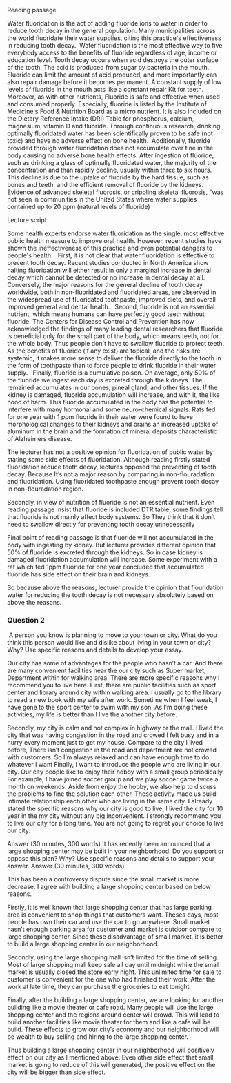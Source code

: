 Reading passage

Water fluoridation is the act of adding fluoride ions to water in order to reduce tooth decay in the general population. Many municipalities across the world fluoridate their water supplies, citing this practice's effectiveness in reducing tooth decay. 
Water fluoridation is the most effective way to five everybody access to the benefits of fluoride regardless of age, income or education level. Tooth decay occurs when acid destroys the outer surface of the tooth. The acid is produced from sugar by bacteria in the mouth. Fluoride can limit the amount of acid produced, and more importantly can also repair damage before it becomes permanent. A constant supply of low levels of fluoride in the mouth acts like a constant repair Kit for teeth.
Moreover, as with other nutrients, Fluoride is safe and effective when used and consumed properly. Especially, fluoride is listed by the Institute of Medicine's Food & Nutrition Board as a micro nutrient. It is also included on the Dietary Reference Intake (DRI) Table for phosphorus, calcium, magnesium, vitamin D and fluoride. Through continuous research, drinking optimally fluoridated water has been scientifically proven to be safe (not toxic) and have no adverse effect on bone health. 
Additionally, fluoride provided through water fluoridation does not accumulate over tine in the body causing no adverse bone health effects. After ingestion of fluoride, such as drinking a glass of optimally fluoridated water, the majority of the concentration and than rapidly decline, usually within three to six hours. This decline is due to the uptake of fluoride by the hard tissue, such as bones and teeth, and the efficient removal of fluoride by the kidneys. Evidence of advanced skeletal fluorosis, or crippling skeletal fluorosis, "was not seen in communities in the United States where water supplies contained up to 20 ppm (natural levels of fluoride)


Lecture script 

Some health experts endorse water fluoridation as the single, most effective public health measure to improve oral health. However, recent studies have shown the ineffectiveness of this practice and even potential dangers to people's health. 
 First, it is not clear that water fluoridation is effective to prevent tooth decay. Recent studies conducted in North America show halting fluoridation will either result in only a marginal increase in dental decay which cannot be detected or no increase in dental decay at all. Conversely, the major reasons for the general decline of tooth decay worldwide, both in non-fluoridated and fluoridated areas, are observed in the widespread use of fluoridated toothpaste, improved diets, and overall improved general and dental health. 
 Second, fluoride is not an essential nutrient, which means humans can have perfectly good teeth without fluoride. The Centers for Disease Control and Prevention has now acknowledged the findings of many leading dental researchers that fluoride is beneficial only for the small part of the body, which means teeth, not for the whole body. Thus people don't have to swallow fluoride to protect teeth. As the benefits of fluoride (if any exist) are topical, and the risks are systemic, it makes more sense to deliver the fluoride directly to the tooth in the form of toothpaste than to force people to drink fluoride in their water supply. 
 Finally, fluoride is a cumulative poison. On average, only 50% of the fluoride we ingest each day is excreted through the kidneys. The remained accumulates in our bones, pineal gland, and other tissues. If the kidney is damaged, fluoride accumulation will increase, and with it, the like hood of harm. This fluoride accumulated in the body has the potential to interfere with many hormonal and some neuro-chemical signals. Rats fed for one year with 1 ppm fluoride in their water were found to have morphological changes to their kidneys and brains an increased uptake of aluminum in the brain and the formation of mineral deposits characteristic of Alzheimers disease. 

The lecturer has not a positive opinion for fluoridation of public water by stating some side effects of fluoridation. 
Although reading firstly stated fluoridation reduce tooth decay, lectures opposed the preventing of tooth decay. Because It’s not a major reason by comparing in non-flouradation and fluoridation. Using fluoridated toothpaste enough prevent tooth decay in non-flouradation region. 

Secondly, in view of nutrition of fluoride is not an essential nutrient. Even reading passage insist that fluoride is included DTR table, some findings tell that fluoride is not mainly affect body systems. So They think that it don’t need to swallow directly for preventing tooth decay unnecessarily 

Final point of reading passage is that fluoride will not accumulated in the body with ingesting by kidney. But lecturer provides different opinion that 50% of fluoride is excreted through the kidneys. So in case kidney is damaged fluoridation accumulation will increase. Some experiment with a rat which fed 1ppm fluoride for one year concluded that accumulated fluoride has side effect on their brain and kidneys. 

So because above the reasons, lecturer provide the opinion that flouridation water for reducing the tooth decay is not necessary absolutely based on above the reasons. 

### Question 2
 A person you know is planning to move to your town or city. What do you think this person would like and dislike about living in your town or city? Why? Use specific reasons and details to develop your essay.

Our city has some of advantages for the people who hasn’t a car. And there are many convenient facilities near the our city such as Super market, Department within for walking area. There are more specific reasons why I recommend you to live here.
First, there are  public facilities such as sport center and library around city within walking area. I usually go to the library to read a new book with my wife after work. Sometime when I feel weak, I have gone to the sport center to swim with my son. As I’m doing these activities, my life is better than I live the another city before. 

Secondly, my city is calm and not complex in highway or the mall. I lived the city that was having congestion in the road and crowed I felt busy and in a hurry  every moment just to get my house. Compare to the city I lived before, There isn’t congestion in the road and department are not crowed with customers. So I’m always relaxed and can have enough time to do whatever I want Finally, I want to introduce the people who are living in our city. Our city people like to enjoy their hobby with a small group periodically. For example, I have joined soccer group and we play soccer game twice a month on weekends. Aside from enjoy the hobby, we also help to discuss the problems to fine the solution each other. These activity made us build  intimate relationship each other who are living in the same city. 
I already stated the specific reasons why our city is good to live, I lived the city for 10 year in the my city without any big inconvenient. I strongly recommend you to live our city for a long time. You are not going to regret your choice to live our city.   

Answer (30 minutes, 300 words)
It has recently been announced that a large shopping center may be built in your neighborhood. Do you support or oppose this plan? Why? Use specific reasons and details to support your answer.
Answer (30 minutes, 300 words)

This has been a controversy dispute since the small market is more decrease. I agree with building a large shopping center based on below reasons. 

Firstly, It is well known that large shopping center that has large parking area is convenient to shop things that customers want. Theses days, most people has own their car and use the car to go anywhere. Small market hasn’t enough parking area for customer and market is outdoor compare to large shopping center. Since these disadvantage of small market, it is better to build a large shopping center in our neighborhood. 

Secondly, using the large shopping mall isn’t limited for the time of selling. Most of large shopping mall keep sale all day until midnight while the small market is usually closed the store early night. This unlimited time for sale to customer is convenient for the one who had finished their work. After the work at late time, they can purchase the groceries to eat tonight. 

Finally, after the building a large shopping center, we are looking for another building like a movie theater or cafe road. Many people will use the large shopping center and the regions around center will crowd. This will lead to build another facilities like movie theater for them and like a cafe will be build. These effects to grow our city’s economy and our neighborhood will be wealth to buy selling and hiring to the large shopping center. 

Thus building a large shopping center in our neighborhood will positively effect on our city as I mentioned above. Even other side effect that small market is going to reduce of this will generated, the positive effect on the city will be bigger than side effect. 

